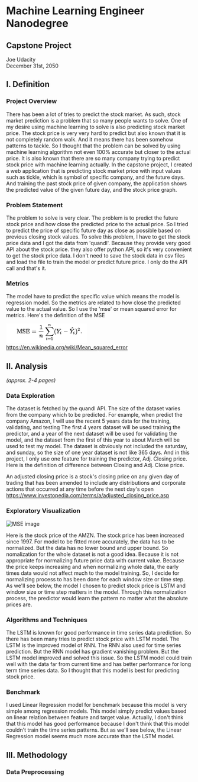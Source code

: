 # Machine Learning Engineer Nanodegree
## Capstone Project
Joe Udacity  
December 31st, 2050

## I. Definition

### Project Overview

There has been a lot of tries to predict the stock market. As such, stock market prediction is a problem that
so many people wants to solve. One of my desire using machine learning to solve is also predicting stock market price.
The stock price is very very hard to predict but also known that it is not completely random walk. And it means
there has been somehow patterns to tackle. So I thought that the problem can be solved by using machine learning
algorithm not even 100% accurate but closer to the actual price. It is also known that there are so many company
trying to predict stock price with machine learning actually. 
In the capstone project, I created a web application that is predicting stock market price with input values 
such as tickle, which is symbol of specific company, and the future days. And training the past stock price of 
given company, the application shows the predicted value of the given future day, and the stock price graph. 

### Problem Statement

The problem to solve is very clear. The problem is to predict the future stock price and how close the predicted
price to the actual price. So I tried to predict the price of specific future day as close as possible based on
previous closing stock values. To solve this problem, I have to get the stock price data and I got the data
from 'quandl'. Because they provide very good API about the stock price. they also offer python API, so it's 
very convenient to get the stock price data. I don't need to save the stock data in csv files and load the file
to train the model or predict future price. I only do the API call and that's it.  

### Metrics

The model have to predict the specific value which means the model is regression model. So the metrics are 
related to how close the predicted value to the actual value. So I use the 'mse' or mean squared error for
metrics. Here's the definition of the MSE

![MSE image](./img/mse.png)
https://en.wikipedia.org/wiki/Mean_squared_error


## II. Analysis
_(approx. 2-4 pages)_

### Data Exploration

The dataset is fetched by the quandl API. The size of the dataset varies from the company which to be predicted.
For example, when predict the company Amazon, I will use the recent 5 years data for the training, validating, and testing
The first 4 years dataset will be used training the predictor, and a year of the next dataset will be used
for validating the model, and the dataset from the first of this year to about March will be used to
test my model.
The dataset is obviously not included the saturday, and sunday, so the size of one year dataset is not like 
365 days.
And in this project, I only use one feature for training the predictor, Adj. Closing price. 
Here is the definition of difference between Closing and Adj. Close price.

An adjusted closing price is a stock's closing price on any given day of trading that
has been amended to include any distributions and corporate actions that occurred at any 
time before the next day's open
 https://www.investopedia.com/terms/a/adjusted_closing_price.asp

### Exploratory Visualization

![MSE image](./img/amzn_stock_price.png)

Here is the stock price of the AMZN. The stock price has been increased since 1997. For model to be fitted more accurately,
the data has to be normalized. But the data has no lower bound and upper bound. So nomalization for the whole dataset
is not a good idea. Because it is not appropriate for normalizing future price data with current value. 
Because the price keeps increasing and when normalizing whole data, the early times data would not affect much 
 to the model training. So, I decide for normalizing process to has been done for each window size or time step. 
 As we'll see below, the model I chosen to predict stock price is LSTM and window size or time step matters in the model.
 Through this normalization process, the predictor would learn the pattern no matter what the absolute prices are.  
 
 ### Algorithms and Techniques
 
 The LSTM is known for good performance in time series data prediction. So there has been many tries to predict 
 stock price with LSTM model. The LSTM is the improved model of RNN. The RNN also used for time series prediction.
 But the RNN model has gradient vanishing problem. But the LSTM model improved and solved this issue. So the LSTM
 model could train well with the data far from current time and has better performance for long term time series data.
 So I thought that this model is best for predicting stock price.

### Benchmark

I used Linear Regression model for benchmark because this model is very simple among regression models. This model 
simply predict values based on linear relation between feature and target value. Actually, I don't think that this
model has good performance because I don't think that this model couldn't train the time series patterns. But as we'll
see below, the Linear Regression model seems much more accurate than the LSTM model.


## III. Methodology

### Data Preprocessing
